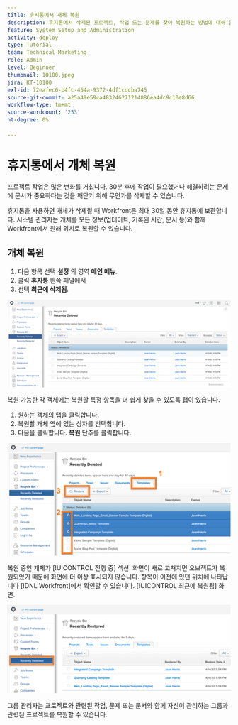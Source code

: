 ```yaml
---
title: 휴지통에서 개체 복원
description: 휴지통에서 삭제된 프로젝트, 작업 또는 문제를 찾아 복원하는 방법에 대해 알아봅니다.
feature: System Setup and Administration
activity: deploy
type: Tutorial
team: Technical Marketing
role: Admin
level: Beginner
thumbnail: 10100.jpeg
jira: KT-10100
exl-id: 72eafec6-b4fc-454a-9372-4df1cdcba745
source-git-commit: a25a49e59ca483246271214886ea4dc9c10e8d66
workflow-type: tm+mt
source-wordcount: '253'
ht-degree: 0%

---
```


# 휴지통에서 개체 복원

프로젝트 작업은 많은 변화를 거칩니다. 30분 후에 작업이 필요했거나 해결하려는 문제에 문서가 중요하다는 것을 깨닫기 위해 무언가를 삭제할 수 있습니다.

휴지통을 사용하면 개체가 삭제될 때 Workfront은 최대 30일 동안 휴지통에 보관합니다. 시스템 관리자는 개체를 모든 정보(업데이트, 기록된 시간, 문서 등)와 함께 Workfront에서 원래 위치로 복원할 수 있습니다.

## 개체 복원

1. 다음 항목 선택 **설정** 의 영역 **메인 메뉴**.
1. 클릭 **휴지통** 왼쪽 패널에서
1. 선택 **최근에 삭제됨**.

![설정 영역에서 최근에 삭제된 휴지통 섹션](assets/admin-fund-recycle-bin-1.png)

복원 가능한 각 객체에는 복원할 특정 항목을 더 쉽게 찾을 수 있도록 탭이 있습니다.

1. 원하는 객체의 탭을 클릭합니다.
1. 복원할 개체 옆에 있는 상자를 선택합니다.
1. 다음을 클릭합니다. **복원** 단추를 클릭합니다.

![휴지통에서 선택한 항목](assets/admin-fund-recycle-bin-2.png)

복원 중인 개체가 [!UICONTROL 진행 중] 섹션. 화면이 새로 고쳐지면 오브젝트가 복원되었기 때문에 화면에 더 이상 표시되지 않습니다. 항목이 이전에 있던 위치에 나타납니다 [!DNL Workfront]에서 확인할 수 있습니다. [!UICONTROL 최근에 복원됨] 화면.

![설정 영역에서 최근에 복원된 휴지통 섹션](assets/admin-fund-recycle-bin-3.png)

그룹 관리자는 프로젝트와 관련된 작업, 문제 또는 문서와 함께 자신이 관리하는 그룹과 관련된 프로젝트를 복원할 수 있습니다.

<!---
learn more URL
Restoring deleted items
Viewing items that have been recently restored
--->
